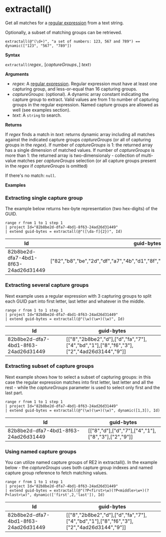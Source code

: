 # extractall()

Get all matches for a [regular expression](./re2.md) from a text string.

Optionally, a subset of matching groups can be retrieved.

    extractall(@"(\d+)", "a set of numbers: 123, 567 and 789") == dynamic(["123", "567", "789"])

**Syntax**

`extractall(`*regex*`,` [*captureGroups*`,`] *text*`)`

**Arguments**

* *regex*: A [regular expression](./re2.md). Regular 
expression must have at least one capturing group, and less-or-equal than 16 capturing groups.
* *captureGroups*: (optional). A dynamic array constant indicating the capture group to extract. Valid 
values are from 1 to number of capturing groups in the regular expression. Named capture groups are allowed as
well (see examples section).
* *text*: A `string` to search.

**Returns**

If *regex* finds a match in *text*: 
returns dynamic array including all matches against the indicated capture groups *captureGroups* (or all of capturing groups in the *regex*).
If number of *captureGroups* is 1: the returned array has a single dimension of matched values.
If number of *captureGroups* is more than 1: the returned array is two-dimensionaly - collection of multi-value matches per *captureGroups* selection (or all capture groups present in the *regex* if *captureGroups* is omitted) 

If there's no match: `null`. 

**Examples**

### Extracting single capture group
The example below returns hex-byte representation (two hex-digits) of the GUID.

```kusto
range r from 1 to 1 step 1
| project Id="82b8be2d-dfa7-4bd1-8f63-24ad26d31449"
| extend guid-bytes = extractall(@"([\da-f]{2})", Id) 
```

|Id|guid-bytes|
|---|---|
|82b8be2d-dfa7-4bd1-8f63-24ad26d31449|["82","b8","be","2d","df","a7","4b","d1","8f","63","24","ad","26","d3","14","49"]|

### Extracting several capture groups 
Next example uses a regular expression with 3 capturing groups to split each GUID part into first letter, last letter and whatever in the middle.

```kusto
range r from 1 to 1 step 1
| project Id="82b8be2d-dfa7-4bd1-8f63-24ad26d31449"
| extend guid-bytes = extractall(@"(\w)(\w+)(\w)", Id) 
```

|Id|guid-bytes|
|---|---|
|82b8be2d-dfa7-4bd1-8f63-24ad26d31449|[["8","2b8be2","d"],["d","fa","7"],["4","bd","1"],["8","f6","3"],["2","4ad26d3144","9"]]|

### Extracting subset of capture groups

Next example shows how to select a subset of capturing groups: in this case the regular expression 
matches into first letter, last letter and all the rest - while the *captureGroups* parameter is used to select only first and the last part. 

```kusto
range r from 1 to 1 step 1
| project Id="82b8be2d-dfa7-4bd1-8f63-24ad26d31449"
| extend guid-bytes = extractall(@"(\w)(\w+)(\w)", dynamic([1,3]), Id) 
```

|Id|guid-bytes|
|---|---|
|82b8be2d-dfa7-4bd1-8f63-24ad26d31449|[["8","d"],["d","7"],["4","1"],["8","3"],["2","9"]]|


### Using named capture groups

You can utilize named capture groups of RE2 in extractall(). 
In the example below - the *captureGroups* uses both capture group indexes and named capture group reference to fetch matching values.

```kusto
range r from 1 to 1 step 1
| project Id="82b8be2d-dfa7-4bd1-8f63-24ad26d31449"
| extend guid-bytes = extractall(@"(?P<first>\w)(?P<middle>\w+)(?P<last>\w)", dynamic(['first',2,'last']), Id) 
```

|Id|guid-bytes|
|---|---|
|82b8be2d-dfa7-4bd1-8f63-24ad26d31449|[["8","2b8be2","d"],["d","fa","7"],["4","bd","1"],["8","f6","3"],["2","4ad26d3144","9"]]|


